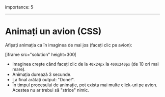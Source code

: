 importance: 5

---

# Animați un avion (CSS)

Afișați animația ca în imaginea de mai jos (faceți clic pe avion):

[iframe src="solution" height=300]

- Imaginea crește când faceți clic de la `40x24px` la `400x240px` (de 10 ori mai mare).
- Animația durează 3 secunde.
- La final arătați output: "Done!".
- În timpul procesului de animație, pot exista mai multe click-uri pe avion. Acestea nu ar trebui să "strice" nimic.
